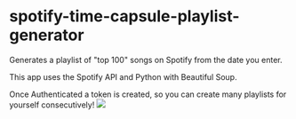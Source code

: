 # spotify-time-capsule-playlist-generator
Generates a playlist of "top 100" songs on Spotify from the date you enter.

This app uses the Spotify API and Python with Beautiful Soup.

Once Authenticated a token is created, so you can create many playlists for yourself consecutively!
![](https://user-images.githubusercontent.com/81671608/165755989-dcb61a15-e93a-484e-9e2a-eac5c18fdaaa.gif)
